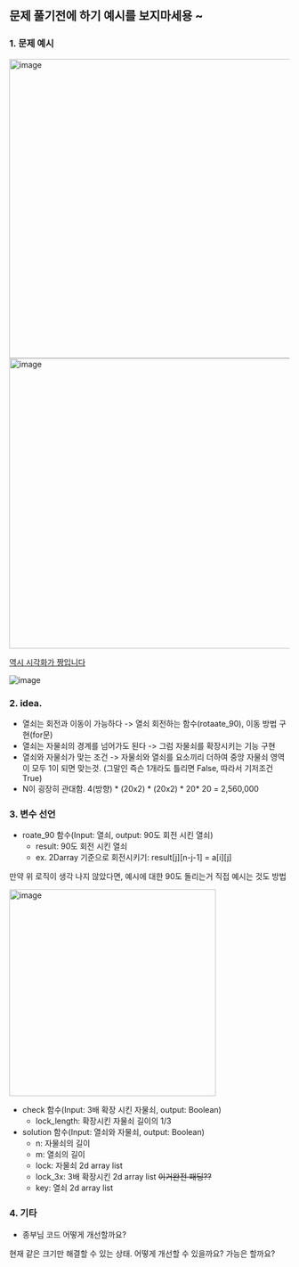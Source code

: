 ## 문제 풀기전에 하기 예시를 보지마세용 ~

### 1. 문제 예시

<img width="537" alt="image" src="https://user-images.githubusercontent.com/39439424/227134911-10b29e67-166d-46c9-a65d-eed77e4484ff.png">

<img width="521" alt="image" src="https://user-images.githubusercontent.com/39439424/227134949-00503f74-5089-4c82-af6f-09cb35148f6f.png">



[역시 시각화가 짱입니다](https://docs.google.com/spreadsheets/d/1Jf18u-kJ9rUhMqmRO3rO9SO_fU0VvCwDNYiRSEb-evk/edit#gid=0)

![image](https://user-images.githubusercontent.com/39439424/226937819-209cd93b-ed7d-42ea-b214-8a0773a466f8.png)

### 2. idea.

- 열쇠는 회전과 이동이 가능하다 -> 열쇠 회전하는 함수(rotaate_90), 이동 방법 구현(for문)
- 열쇠는 자물쇠의 경계를 넘어가도 된다 -> 그럼 자물쇠를 확장시키는 기능 구현
- 열쇠와 자물쇠가 맞는 조건 -> 자물쇠와 열쇠를 요소끼리 더하여  중앙 자물쇠 영역이 모두 1이 되면 맞는것. (그말인 즉슨 1개라도 틀리면 False, 따라서 기저조건 True)
- N이 굉장히 관대함. 4(방향) * (20x2) * (20x2) * 20* 20 = 2,560,000  

### 3. 변수 선언

- roate_90 함수(Input: 열쇠, output: 90도 회전 시킨 열쇠)
  - result: 90도 회전 시킨 열쇠
  - ex. 2Darray 기준으로 회전시키기: result[j][n-j-1] = a[i][j]

만약 위 로직이 생각 나지 않았다면, 예시에 대한 90도 돌리는거 직접 예시는 것도 방법

<img width="371" alt="image" src="https://user-images.githubusercontent.com/39439424/227097746-a25900ba-1419-45ed-a993-6ffbdfc76205.png">


- check 함수(Input: 3배 확장 시킨 자물쇠, output: Boolean)
  - lock_length: 확장시킨 자물쇠 길이의 1/3
- solution 함수(Input: 열쇠와 자물쇠, output: Boolean)
  - n: 자물쇠의 길이
  - m: 열쇠의 길이
  - lock: 자물쇠 2d array list
  - lock_3x: 3배 확장시킨 2d array list ~~이거완전 패딩??~~
  - key: 열쇠 2d array list


### 4. 기타

- 종부님 코드 어떻게 개선할까요?

현재 같은 크기만 해결할 수 있는 상태. 어떻게 개선할 수 있을까요? 가능은 할까요?

